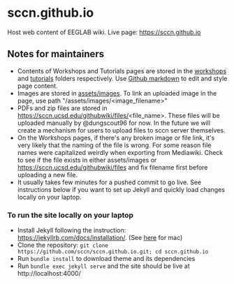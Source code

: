 # sccn.github.io
Host web content of EEGLAB wiki.
Live page: https://sccn.github.io

## Notes for maintainers
* Contents of Workshops and Tutorials pages are stored in the [workshops](https://github.com/sccn/sccn.github.io/tree/master/workshops) and [tutorials](https://github.com/sccn/sccn.github.io/tree/master/tutorials) folders respectively. Use [Github markdown](https://guides.github.com/features/mastering-markdown) to edit and style page content.
* Images are stored in [assets/images](https://github.com/sccn/sccn.github.io/tree/master/assets/images). To link an uploaded image in the page, use path "/assets/images/<image_filename>"
* PDFs and zip files are stored in https://sccn.ucsd.edu/githubwiki/files/<file_name>. These files will be uploaded manually by @dungscout96 for now. In the future we will create a mechanism for users to upload files to sccn server themselves.
* On the Workshops pages, if there's any broken image or file link, it's very likely that the naming of the file is wrong. For some reason file names were capitalized weirdly when exporting from Mediawiki. Check to see if the file exists in either assets/images or https://sccn.ucsd.edu/githubwiki/files and fix filename first before uploading a new file.
* It usually takes few minutes for a pushed commit to go live. See instructions below if you want to set up Jekyll and quickly load changes locally on your laptop.

### To run the site locally on your laptop
* Install Jekyll following the instruction: https://jekyllrb.com/docs/installation/. (See [here](https://jekyllrb.com/docs/installation/macos/) for mac)
* Clone the repository: ``git clone https://github.com/sccn/sccn.github.io.git; cd sccn.github.io``
* Run ``bundle install`` to download theme and its dependencies
* Run ``bundle exec jekyll serve`` and the site should be live at http://localhost:4000/
